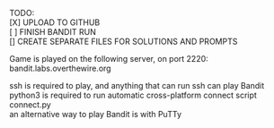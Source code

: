 
TODO: \
 [X] UPLOAD TO GITHUB \
 [ ] FINISH BANDIT RUN \
 [] CREATE SEPARATE FILES FOR SOLUTIONS AND PROMPTS 

 Game is played on the following server, on port 2220: \
 bandit.labs.overthewire.org 

 ssh is required to play, and anything that can run ssh can play Bandit \
 python3 is required to run automatic cross-platform connect script connect.py \
 an alternative way to play Bandit is with PuTTy 
